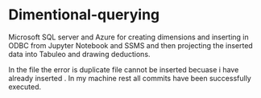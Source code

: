 # Dimentional-querying
Microsoft SQL server and Azure for creating dimensions and inserting in ODBC from Jupyter Notebook and SSMS and then projecting the inserted data into Tabuleo and drawing deductions. 

In the file the error is duplicate file cannot be inserted becuase i have already inserted . In my machine rest all commits have been successfully executed.
